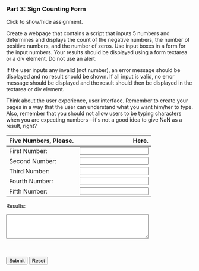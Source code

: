 ### Part 3: Sign Counting Form

<p id="flip">Click to show/hide assignment.</p>
<div id="panel">

Create a webpage that contains a script that inputs 5 numbers and determines and displays the count of the negative numbers, the number of positive numbers, and the number of zeros. Use input boxes in a form for the input numbers. Your results should be displayed using a form textarea or a div element. Do not use an alert.

If the user inputs any invalid (not number), an error message should be displayed and no result should be shown. If all input is valid, no error message should be displayed and the result should then be displayed in the textarea or div element.

Think about the user experience, user interface. Remember to create your pages in a way that the user can understand what you want him/her to type. Also, remember that you should not allow users to be typing characters when you are expecting numbers—it's not a good idea to give NaN as a result, right?
</div>

<section class="body">


<form name="myform">

| Five Numbers, Please. |  Here. |
|:---|---:|
| First Number: | <input type="number" name="num1" step="1" required><span class="validity"></span> |
| Second Number: | <input type="number" name="num2" step="1" required><span class="validity"></span> |
| Third Number: | <input type="number" name="num3" step="1" required><span class="validity"></span> |
| Fourth Number: | <input type="number" name="num4" step="1" required><span class="validity"></span> |
| Fifth Number: | <input type="number" name="num5" step="1" required><span class="validity"></span> |


Results: 
<br>
<textarea rows="4" cols="45" name="result" id="results"></textarea>
<br><br>
<input type="button" class="button-primary" onclick="process()" value="Submit">
<input type="reset" value="Reset" id="reset">

</form>
</section>

<script>
function process()
{
let numbers = [];
let negnum = 0, posnum = 0, zeronum = 0;

numbers[0] = parseInt(document.forms["myform"].elements["num1"].value);
numbers[1] = parseInt(document.forms["myform"].elements["num2"].value);
numbers[2] = parseInt(document.forms["myform"].elements["num3"].value);
numbers[3] = parseInt(document.forms["myform"].elements["num4"].value);
numbers[4] = parseInt(document.forms["myform"].elements["num5"].value);

for (let i = 0; i < 5 ; i++) {
    if (numbers[i] < 0) {
        negnum++;
    } else if (numbers[i] > 0) {
        posnum++;
    } else {
        zeronum++;
    }
}

if (isNaN(numbers[0]) || isNaN(numbers[1]) || isNaN(numbers[2]) || isNaN(numbers[3]) || isNaN(numbers[4])) {
    document.forms["myform"].elements["result"].textContent = ("You have entered invalid input. Please enter integers only."); 
} else {
    if (negnum == 0) negnum = "no";
    if (posnum == 0) posnum = "no";
    if (zeronum == 0) zeronum = "no";
    document.forms["myform"].elements["result"].textContent = ("You have entered " + negnum + " negative, " + posnum + " positive, and " + zeronum + " zero numbers."); 
}
}
</script>

<script>
$(document).ready(function(){
          $('#reset').click(function(){
            $("#results").text("");
        });
});
</script>